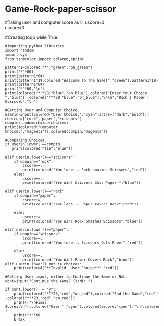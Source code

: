 # Game-Rock-paper-scissor
#Taking user and computer score as 0.
uscore=0     
cscore=0       

#Creating loop
while True:
    
    #importing python libraries.
    import random     
    import sys
    from termcolor import colored,cprint
    
    pattern1=colored("*","green","on_green")
    print("*"*60)
    print(pattern1*60)
    print(pattern1*19,colored("Welcome To The Game!","green"),pattern1*19)
    print(pattern1*60)
    print("*"*60,"\n")
    print(colored("*"*20,"blue","on_blue"),colored("Enter Your Choice ","blue") ,colored("*"*20,"blue","on_blue"),"\n\n","Rock | Paper | Scissors","\n")
         
    #Getting User and Computer Choice.
    userin=input(colored("User Choice:","cyan",attrs=["dark","bold"]))       
    choices=["rock","paper","scissors"]    
    compin=random.choice(choices)   
    print((colored("Computer Choice:","magenta")),colored(compin,"magenta"))    
    
    #Comparing Choices.
    if userin.lower()==compin:
       print(colored("Tie","blue"))
        
    elif userin.lower()=="scissors":
        if compin=="rock":
            cscore+=1
            print(colored("You lose... Rock smashes Scissors","red"))
        else:
            uscore+=1
            print(colored("You Win! Scissors Cuts Paper ","blue"))
            
    elif userin.lower()=="rock":
        if compin=="paper":
            cscore+=1
            print(colored("You lose... Paper Covers Rock","red"))
           
        else:
            uscore+=1
            print(colored("You Win! Rock Smashes Scissors","blue"))
            
    elif userin.lower()=="paper":
        if compin=="scissors":
            cscore+=1
            print(colored("You lose... Scissors Cuts Paper","red"))
            
        else:
            uscore+=1
            print(colored("You Win! Paper Covers Rock","blue"))
    elif userin.lower() not in choices:
        print(colored("**Invalid  User Choice**","red"))
        
    #Getting User input, either to Continue the Game or Not.   
    cont=input("Continue the Game? (Y/N): ") 
         
    if cont.lower() != "y":
        print(colored("*"*23,"red","on_red"),colored("End the Game","red") ,colored("*"*23,"red","on_red"))
        print(("\nFinal Scores:\n"),colored("User:","cyan"),colored(uscore,"cyan"),"\n",colored("CPU:","magenta"),colored(cscore,"magenta") )
        print("*"*60)       
        break
        
